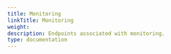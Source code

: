 ```yaml
---
title: Monitoring
linkTitle: Monitoring
weight: 
description: Endpoints associated with monitoring.
type: documentation
---
```


